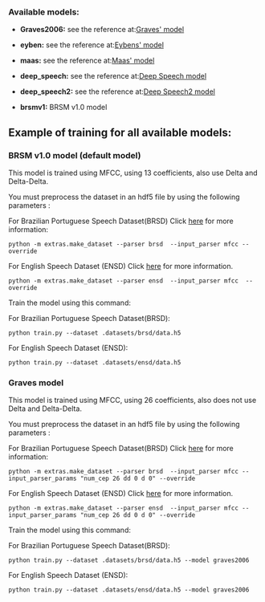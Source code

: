 ### Available models: 

- **Graves2006:** see the reference at:[Graves' model](ftp://ftp.idsia.ch/pub/juergen/icml2006.pdf)

- **eyben:** see the reference at:[Eybens' model](http://ieeexplore.ieee.org/abstract/document/5373257/)

- **maas:** see the reference at:[Maas' model](http://www.aclweb.org/anthology/N15-1038)


- **deep_speech:** see the reference at:[Deep Speech model](https://arxiv.org/abs/1412.5567)


- **deep_speech2:** see the reference at:[Deep Speech2 model](https://arxiv.org/abs/1512.02595)

- **brsmv1:** BRSM v1.0 model


## Example of training for all available models:



### BRSM v1.0 model (default model)

This model is trained using MFCC, using 13 coefficients, also  use Delta and Delta-Delta.

You must preprocess the dataset in an hdf5 file by using the following parameters :

For Brazilian Portuguese Speech Dataset(BRSD) Click [here](datasets.md) for more information:
```
python -m extras.make_dataset --parser brsd  --input_parser mfcc --override

```

For English Speech Dataset (ENSD) Click [here](docs/datasets.md) for more information.
```
python -m extras.make_dataset --parser ensd  --input_parser mfcc  --override

```

Train the model using this command:

For Brazilian Portuguese Speech Dataset(BRSD):

```   
python train.py --dataset .datasets/brsd/data.h5 

```
For English Speech Dataset (ENSD):


```   
python train.py --dataset .datasets/ensd/data.h5 

```


### Graves model

This model is trained using MFCC, using 26 coefficients, also does not use Delta and Delta-Delta.

You must preprocess the dataset in an hdf5 file by using the following parameters :

For Brazilian Portuguese Speech Dataset(BRSD) Click [here](datasets.md) for more information:
```
python -m extras.make_dataset --parser brsd  --input_parser mfcc --input_parser_params "num_cep 26 dd 0 d 0" --override

```

For English Speech Dataset (ENSD) Click [here](docs/datasets.md) for more information.
```
python -m extras.make_dataset --parser ensd  --input_parser mfcc --input_parser_params "num_cep 26 dd 0 d 0" --override

```

Train the model using this command:

For Brazilian Portuguese Speech Dataset(BRSD):

```   
python train.py --dataset .datasets/brsd/data.h5 --model graves2006

```
For English Speech Dataset (ENSD):


```   
python train.py --dataset .datasets/ensd/data.h5 --model graves2006

```










